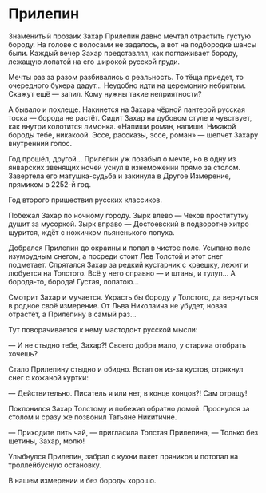 
# Прилепин

Знаменитый прозаик Захар Прилепин давно мечтал отрастить густую бороду. На голове с волосами не задалось, а вот на подбородке шансы были. Каждый вечер Захар представлял, как поглаживает бороду, лежащую лопатой на его широкой русской груди.

Мечты раз за разом разбивались о реальность. То тёща приедет, то очередного букера дадут… Неудобно идти на церемонию небритым. Скажут ещё — запил. Кому нужны такие неприятности?

А бывало и похлеще. Накинется на Захара чёрной пантерой русская тоска — борода не растёт. Сидит Захар на дубовом стуле и чувствует, как внутри колотится лимонка. «Напиши роман, напиши. Никакой бороды тебе, никакоой. Эссе, рассказы, эссе, роман» — шепчет Захару внутренний голос. 

Год прошёл, другой… Прилепин уж позабыл о мечте, но в одну из январских звенящих ночей уснул в изнеможении прямо за столом. Завертела его матушка-судьба и закинула в Другое Измерение, прямиком в 2252-й год.

Год второго пришествия русских классиков.

Побежал Захар по ночному городу. Зырк влево — Чехов проститутку душит за мусоркой. Зырк вправо — Достоевский в подворотне хитро щурится, ждёт с ножичком пьяненького лопуха.

Добрался Прилепин до окраины и попал в чистое поле. Усыпано поле изумрудным снегом, а посреди стоит Лев Толстой и этот снег подметает. Спрятался Захар за редкий кустарник с краешку, лежит и любуется на Толстого. Всё у него справно — и штаны, и тулуп… А борода-то, борода! Густая, лопатою…

Смотрит Захар и мучается. Украсть бы бороду у Толстого, да вернуться в родное своё измерение. От Льва Николаича не убудет, новая отрастёт, а Прилепину в самый раз…

Тут поворачивается к нему мастодонт русской мысли:

— И не стыдно тебе, Захар?! Своего добра мало, у старика отобрать хочешь?

Стало Прилепину стыдно и обидно. Встал он из-за кустов, отряхнул снег с кожаной куртки:

— Действительно. Писатель я или нет, в конце концов?! Сам отращу!

Поклонился Захар Толстому и побежал обратно домой. Проснулся за столом и сразу же позвонил Татьяне Никитичне. 

— Приходите пить чай, — пригласила Толстая Прилепина, — Только без щетины, Захар, молю!

Улыбнулся Прилепин, забрал с кухни пакет пряников и потопал на троллейбусную остановку.

В нашем измерении и без бороды хорошо.

